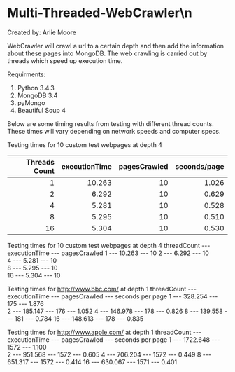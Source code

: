# Multi-Threaded-WebCrawler\n

Created by: Arlie Moore

WebCrawler will crawl a url to a certain depth
and then add the information about these pages
into MongoDB. The web crawling is carried out
by threads which speed up execution time.


Requirments:

1. Python 3.4.3
2. MongoDB 3.4
4. pyMongo
3. Beautiful Soup 4


Below are some timing results from testing with 
different thread counts. These times will vary
depending on network speeds and computer
specs. 

Testing times for 10 custom test webpages at depth 4

| Threads Count | executionTime | pagesCrawled | seconds/page |
|--------------:|--------------:|-------------:|-------------:|
|              1|         10.263|            10|         1.026|
|              2|          6.292|            10|         0.629|
|              4|          5.281|            10|         0.528|
|              8|          5.295|            10|         0.510|
|             16|          5.304|            10|         0.530|



Testing times for 10 custom test webpages at depth 4
threadCount --- executionTime --- pagesCrawled
          1 ---        10.263 ---           10 
          2 ---        6.292  ---           10  
          4 ---        5.281  ---           10  
          8 ---        5.295  ---           10  
         16 ---        5.304  ---           10  

Testing times for http://www.bbc.com/ at depth 1
threadCount --- executionTime --- pagesCrawled --- seconds per page
          1 ---       328.254 ---          175 ---            1.876     
          2 ---       185.147 ---          176 ---            1.052
          4 ---       146.978 ---          178 ---            0.826
          8 ---       139.558 ---          181 ---            0.784
         16 ---       148.613 ---          178 ---            0.835

Testing times for http://www.apple.com/ at depth 1
threadCount --- executionTime --- pagesCrawled --- seconds per page
          1 ---      1722.648 ---         1572 ---            1.100     
          2 ---       951.568 ---         1572 ---            0.605
          4 ---       706.204 ---         1572 ---            0.449
          8 ---       651.317 ---         1572 ---            0.414
         16 ---       630.067 ---         1571 ---            0.401

